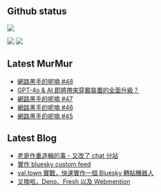 ## Github status

![](http://github-profile-summary-cards.vercel.app/api/cards/profile-details?username=siygle&theme=default)

![](http://github-profile-summary-cards.vercel.app/api/cards/stats?username=siygle&theme=default)
![](http://github-profile-summary-cards.vercel.app/api/cards/productive-time?username=siygle&theme=default&utcOffset=8)

## Latest MurMur

<!-- CHAT-POST-LIST:START -->
- [網路黑手的呢喃 #48](https://chat.sylee.dev/2024/06/04/網路黑手的呢喃-48)
- [GPT-4o &amp; AI 即將帶來穿戴裝置的全面升級？](https://chat.sylee.dev/2024/05/23/new-ai-age-and-its-devices)
- [網路黑手的呢喃 #47](https://chat.sylee.dev/2024/04/20/網路黑手的呢喃-47)
- [網路黑手的呢喃 #46](https://chat.sylee.dev/2024/04/19/網路黑手的呢喃-46)
- [網路黑手的呢喃 #45](https://chat.sylee.dev/2024/03/28/網路黑手的呢喃-45)
<!-- CHAT-POST-LIST:END -->

## Latest Blog

<!-- BLOG-POST-LIST:START -->
- [老是作重造輪的事 - 又改了 chat 分站](https://sylee.dev/blog/2024-05-08-rewrite-chat)
- [實作 bluesky custom feed](https://sylee.dev/blog/2023-06-13-bluesky-custom-feed)
- [val.town 實戰，快速實作一個 Bluesky 轉貼機器人](https://sylee.dev/blog/2023-05-28-val-town-bluesky-repost-scheduler)
- [又換啦，Deno、Fresh 以及 Webmention](https://sylee.dev/blog/2023-04-10-change-again-deno-fresh-webmention)
<!-- BLOG-POST-LIST:END -->

